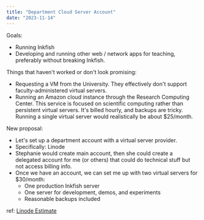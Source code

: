 ```yaml
---
title: "Department Cloud Server Account"
date: "2023-11-14"
---
```


Goals:

 - Running Inkfish
 - Developing and running other web / network apps for teaching,
   preferably without breaking Inkfish.

Things that haven't worked or don't look promising:

 - Requesting a VM from the University. They effectively don't support
   faculty-administered virtual servers.
 - Running an Amazon cloud instance through the Research Computing
   Center. This service is focused on scientific computing rather than
   persistent virtual servers. It's billed hourly, and backups are
   tricky. Running a single virtual server would realistically be
   about $25/month.

New proposal:

 - Let's set up a department account with a virtual server provider.
 - Specifically: Linode
 - Stephanie would create main account, then she could create a
   delegated account for me (or others) that could do technical stuff
   but not access billing info.
 - Once we have an account, we can set me up with two virtual servers
   for $30/month:
    - One production Inkfish server
    - One server for development, demos, and experiments
    - Reasonable backups included

ref: [Linode Estimate](./Nat-Linode-Estimate-2023-Nov-14.pdf)

